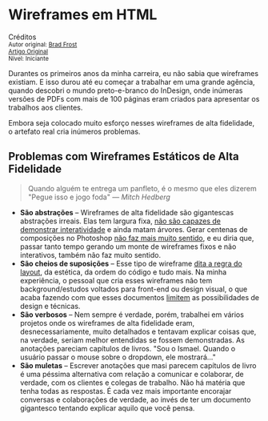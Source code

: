 Wireframes em HTML
==============================================
Créditos<br/>
<small>Autor original: [Brad Frost](http://bradfrostweb.com/)<br/>[Artigo Original](http://bradfrostweb.com/blog/post/html-wireframes/)<br/>Nível: Iniciante</small>

Durantes os primeiros anos da minha carreira, eu não sabia que wireframes existiam. E isso durou até eu começar a trabalhar em uma grande agência, quando descobri o mundo preto-e-branco do InDesign, onde inúmeras versões de PDFs com mais de 100 páginas eram criados para apresentar os trabalhos aos clientes.

Embora seja colocado muito esforço nesses wireframes de alta fidelidade, o artefato real cria inúmeros problemas.

## Problemas com Wireframes Estáticos de Alta Fidelidade
> Quando alguém te entrega um panfleto, é o mesmo que eles dizerem "Pegue isso e jogo foda" &mdash; *Mitch Hedberg*

- **São abstrações** &ndash; Wireframes de alta fidelidade são gigantescas abstrações irreais. Elas tem largura fixa, [não são capazes de demonstrar interatividade](http://www.cennydd.co.uk/2012/why-i-dont-wireframe-much) e ainda matam árvores. Gerar centenas de composições no Photoshop [não faz mais muito sentido](http://bradfrostweb.com/blog/post/the-post-psd-era/), e eu diria que, passar tanto tempo gerando um monte de wireframes fixos e não interativos, também não faz muito sentido.
- **São cheios de suposições** &ndash; Esse tipo de wireframe [dita a regra do layout](http://www.eleganthack.com/words-on-wireframes/), da estética, da ordem do código e tudo mais. Na minha experiência, o pessoal que cria esses wireframes não tem background/estudos voltados para front-end ou design visual, o que acaba fazendo com que esses documentos [limitem](http://www.eleganthack.com/whats-wrong-with-wireframes/) as possibilidades de design e técnicas.
- **São verbosos** &ndash; Nem sempre é verdade, porém, trabalhei em vários projetos onde os wireframes de alta fidelidade eram, desnecessariamente, muito detalhados e tentavam explicar coisas que, na verdade, seriam melhor entendidas se fossem demonstradas. As anotações pareciam capítulos de livros. "Sou o Ismael. Quando o usuário passar o mouse sobre o dropdown, ele mostrará..."
- **São muletas** &ndash; Escrever anotações que masi parecem capítulos de livro é uma péssima alternativa com relação a comunicar e colaborar, de verdade, com os clientes e colegas de trabalho. Não há matéria que tenha todas as respostas. É cada vez mais importante encorajar conversas e colaborações de verdade, ao invés de ter um documento gigantesco tentando explicar aquilo que você pensa.